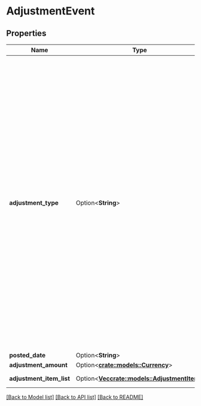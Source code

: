 # AdjustmentEvent

## Properties

Name | Type | Description | Notes
------------ | ------------- | ------------- | -------------
**adjustment_type** | Option<**String**> | The type of adjustment.  Possible values:  * FBAInventoryReimbursement - An FBA inventory reimbursement to a seller's account. This occurs if a seller's inventory is damaged.  * ReserveEvent - A reserve event that is generated at the time of a settlement period closing. This occurs when some money from a seller's account is held back.  * PostageBilling - The amount paid by a seller for shipping labels.  * PostageRefund - The reimbursement of shipping labels purchased for orders that were canceled or refunded.  * LostOrDamagedReimbursement - An Amazon Easy Ship reimbursement to a seller's account for a package that we lost or damaged.  * CanceledButPickedUpReimbursement - An Amazon Easy Ship reimbursement to a seller's account. This occurs when a package is picked up and the order is subsequently canceled. This value is used only in the India marketplace.  * ReimbursementClawback - An Amazon Easy Ship reimbursement clawback from a seller's account. This occurs when a prior reimbursement is reversed. This value is used only in the India marketplace.  * SellerRewards - An award credited to a seller's account for their participation in an offer in the Seller Rewards program. Applies only to the India marketplace. | [optional]
**posted_date** | Option<**String**> |  | [optional]
**adjustment_amount** | Option<[**crate::models::Currency**](Currency.md)> |  | [optional]
**adjustment_item_list** | Option<[**Vec<crate::models::AdjustmentItem>**](AdjustmentItem.md)> | A list of information about items in an adjustment to the seller's account. | [optional]

[[Back to Model list]](../README.md#documentation-for-models) [[Back to API list]](../README.md#documentation-for-api-endpoints) [[Back to README]](../README.md)


